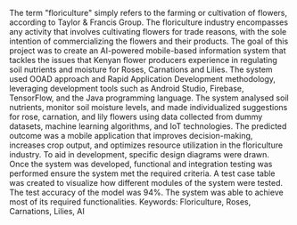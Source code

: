 The term "floriculture" simply refers to the farming or cultivation of flowers, according to Taylor & Francis Group. The floriculture industry encompasses any activity that involves cultivating flowers for trade reasons, with the sole intention of commercializing the flowers and their products. The goal of this project was to create an AI-powered mobile-based information system that tackles the issues that Kenyan flower producers experience in regulating soil nutrients and moisture for Roses, Carnations and Lilies. The system used OOAD approach and Rapid Application Development methodology, leveraging development tools such as Android Studio, Firebase, TensorFlow, and the Java programming language. The system analysed soil nutrients, monitor soil moisture levels, and made individualized suggestions for rose, carnation, and lily flowers using data collected from dummy datasets, machine learning algorithms, and IoT technologies. The predicted outcome was a mobile application that improves decision-making, increases crop output, and optimizes resource utilization in the floriculture industry.
To aid in development, specific design diagrams were drawn. Once the system was developed, functional and integration testing was performed ensure the system met the required criteria. A test case table was created to visualize how different modules of the system were tested. 
The test accuracy of the model was 94%. 
The system was able to achieve most of its required functionalities.
Keywords: Floriculture, Roses, Carnations, Lilies, AI


